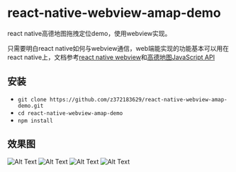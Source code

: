 # react-native-webview-amap-demo
react native高德地图拖拽定位demo，使用webview实现。

只需要明白react native如何与webview通信，web端能实现的功能基本可以用在react native上，文档参考[react native webview](https://reactnative.cn/docs/0.47/webview.html)和[高德地图JavaScript API](https://lbs.amap.com/api/javascript-api/summary/)

## 安装

*   `git clone https://github.com/z372183629/react-native-webview-amap-demo.git`
*   `cd react-native-webview-amap-demo`
*   `npm install`

## 效果图
![Alt Text](https://github.com/z372183629/react-native-webview-amap-demo/raw/master/images/1.png) ![Alt Text](https://github.com/z372183629/react-native-webview-amap-demo/raw/master/images/2.png)
![Alt Text](https://github.com/z372183629/react-native-webview-amap-demo/raw/master/images/3.png) ![Alt Text](https://github.com/z372183629/react-native-webview-amap-demo/raw/master/images/4.png)

